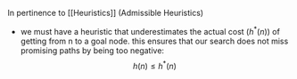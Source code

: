 In pertinence to [[Heuristics]] (Admissible Heuristics)
- we must have a heuristic that underestimates the actual cost ($h^*(n)$) of getting from n to a goal node. this ensures that our search does not miss promising paths by being too negative: $$h(n)\leq h^*(n)$$
